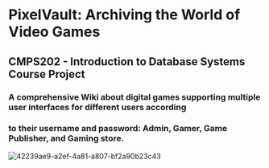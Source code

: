 # PixelVault: Archiving the World of Video Games
## CMPS202 - Introduction to Database Systems Course Project

### A comprehensive Wiki about digital games supporting multiple user interfaces for different users according 
### to their username and password: Admin, Gamer, Game Publisher, and Gaming store.

![42239ae9-a2ef-4a81-a807-bf2a90b23c43](https://github.com/user-attachments/assets/6682f34e-522a-426b-96f4-d5ee13ff0c03)
